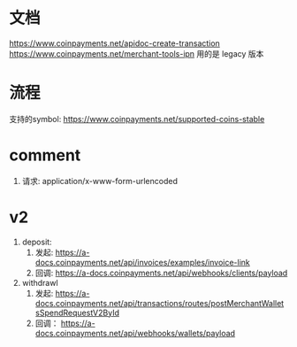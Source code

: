 文档
==============
https://www.coinpayments.net/apidoc-create-transaction
https://www.coinpayments.net/merchant-tools-ipn
用的是 legacy 版本

流程
===============
支持的symbol: https://www.coinpayments.net/supported-coins-stable




comment
===============
1. 请求: application/x-www-form-urlencoded


v2
===============
1. deposit:   
   1. 发起:  https://a-docs.coinpayments.net/api/invoices/examples/invoice-link
   2. 回调:  https://a-docs.coinpayments.net/api/webhooks/clients/payload
2. withdrawl
   1. 发起:  https://a-docs.coinpayments.net/api/transactions/routes/postMerchantWalletsSpendRequestV2ById
   2. 回调： https://a-docs.coinpayments.net/api/webhooks/wallets/payload